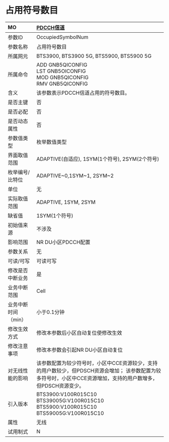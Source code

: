 # 占用符号数目<table><thread><tr><th align = "left">MO</th><th align = "left"><a href = "index.html#占用符号数目-3">PDCCH信道</a></td></tr></thread><tbody><tr><td>参数ID</td><td>OccupiedSymbolNum</td></tr><tr><td>参数名称</td><td>占用符号数目</td></tr><tr><td>所属网元</td><td>BTS3900, BTS3900 5G, BTS5900, BTS5900 5G</td></tr><tr><td>所属命令</td><td>ADD GNB5QICONFIG<br>LST GNB5OICONFIG<br>MOD GNB5QICONFIG<br>RMV GNB5QICONFIG</td></tr><tr><td>含义</td><td>该参数表示PDCCH信道占用的符号数目。</td></tr><tr><td>是否主键</td><td>否</td></tr><tr><td>是否必配</td><td>否</td></tr><tr><td>是否动态属性</td><td>否</td></tr><tr><td>参数值类型</td><td>枚举数值类型</td></tr><tr><td>界面取值范围</td><td>ADAPTIVE(自适应),
1SYM(1个符号), 2SYM(2个符号)</td></tr><tr><td>枚举编号/比特位</td><td>ADAPTIVE~0,1SYM~1, 2SYM~2</td></tr><tr><td>单位</td><td>无</td></tr><tr><td>实际取值范围</td><td>ADAPTIVE, 1SYM, 2SYM</td></tr><tr><td>缺省值</td><td>1SYM(1个符号)</td></tr><tr><td>初始值来源</td><td>不涉及</td></tr><tr><td>影响范围</td><td>NR DU小区PDCCH配置</td></tr><tr><td>参数关系</td><td>无</td></tr><tr><td>可读/可写</td><td>可读可写</td></tr><tr><td>修改是否中断业务</td><td>是</td></tr><tr><td>业务中断范围</td><td>Cell</td></tr><tr><td>业务中断时间（min）</td><td>小于0.1分钟</td></tr><tr><td>修改生效方式</td><td>修改本参数后小区自动复位使修改生效</td></tr><tr><td>修改注意事项</td><td>修改本参数会引起NR DU小区自动复位</td></tr><tr><td>对无线性能的影响</td><td>该参数配置为较少符号时，小区中CCE资源较少，支持的用户数较少，但PDSCH资源会增加；
该参数配置为较多符号时，小区中CCE资源增加，支持的用户数增多，但PDSCH资源变少。</td></tr><tr><td>引入版本</td><td>BTS3900:V100R015C10<br>BTS39005G:V100R015C10<br>BTS5900:V100R015C10<br>BTS59005G:V100R015C10</td></tr><tr><td>属性</td><td>无线</td></tr><tr><td>试用制式</td><td>N</td></tr></tbody></table>